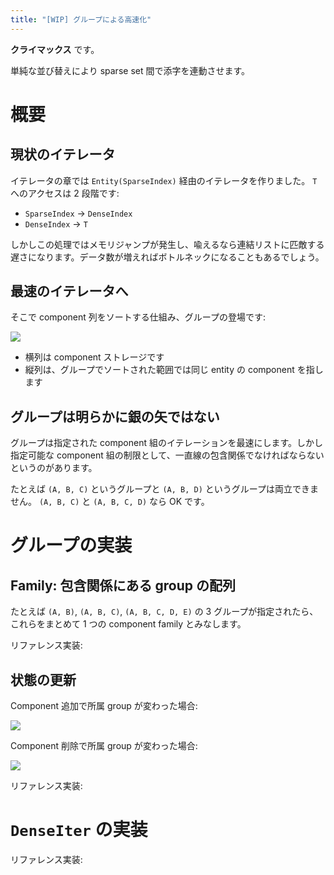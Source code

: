 ```yaml
---
title: "[WIP] グループによる高速化"
---
```


**クライマックス** です。

単純な並び替えにより sparse set 間で添字を連動させます。

# 概要

## 現状のイテレータ

イテレータの章では `Entity(SparseIndex)` 経由のイテレータを作りました。 `T` へのアクセスは 2 段階です:

* `SparseIndex` → `DenseIndex`
* `DenseIndex` → `T`

しかしこの処理ではメモリジャンプが発生し、喩えるなら連結リストに匹敵する遅さになります。データ数が増えればボトルネックになることもあるでしょう。

## 最速のイテレータへ

そこで component 列をソートする仕組み、グループの登場です:

![](/images/toecs/groups.png)

* 横列は component ストレージです
* 縦列は、グループでソートされた範囲では同じ entity の component を指します

## グループは明らかに銀の矢ではない

グループは指定された component 組のイテレーションを最速にします。しかし指定可能な component 組の制限として、一直線の包含関係でなければならないというのがあります。

たとえば `(A, B, C)` というグループと `(A, B, D)` というグループは両立できません。 `(A, B, C)` と `(A, B, C, D)` なら OK です。

# グループの実装

## Family: 包含関係にある group の配列

たとえば `(A, B)`, `(A, B, C)`, `(A, B, C, D, E)` の 3 グループが指定されたら、これらをまとめて 1 つの component family とみなします。

リファレンス実装: 

## 状態の更新

Component 追加で所属 group が変わった場合:

![](/images/toecs/group-sync.png)

Component 削除で所属 group が変わった場合:

![](/images/toecs/group-unsync.png)

リファレンス実装: 

# `DenseIter` の実装

リファレンス実装: 

